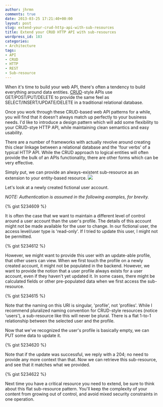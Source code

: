 ```yaml
---
author: jhrmn
comments: true
date: 2013-03-25 17:21:40+00:00
layout: post
slug: extend-your-crud-http-api-with-sub-resources
title: Extend your CRUD HTTP API with sub-resources
wordpress_id: 183
categories:
- Architecture
tags:
- API
- CRUD
- HTTP
- REST
- Sub-resource
---
```


When it's time to build your web API, there's often a tendency to build everything around data entities. [CRUD](http://en.wikipedia.org/wiki/Create,_read,_update_and_delete)-style APIs use GET/POST/PUT/DELETE to provide the same feel as SELECT/INSERT/UPDATE/DELETE in a traditional relational database. 




Once you work through these CRUD-based web API patterns for a while, you will find that it doesn't always match up perfectly to your business needs. I'd like to introduce a design pattern which will add some flexibility to your CRUD-stye HTTP API, while maintaining clean semantics and easy usability. 
<!-- more -->




There are a number of frameworks with actually revolve around creating this clear linkage between a relational database and the 'four verbs' of a typical HTTP API. While the CRUD approach to logical entities will often provide the bulk of an APIs functionality, there are other forms which can be very effective.




Simply put, we can provide an always-existent sub-resource as an extension to your entity-based resource. 
![](http://res.cloudinary.com/jhrmn/image/upload/v1364231618/memecenter_1364231463618_397_eft398.gif)



Let's look at a newly created fictional user account. 

  
_NOTE: Authentication is assumed in the following examples, for brevity._

{% gist 5234609 %}



It is often the case that we want to maintain a different level of control around a user account than the user's profile. The details of this account might not be made available for the user to change. In our fictional user, the access level/user type is 'read-only'. If I tried to update this user, I might not be permitted.

{% gist 5234612 %}




However, we might want to provide this user with an update-able profile, that other users can view. When we first touch the profile on a newly created account, it might not be populated in the backend. However, we want to provide the notion that a user profile always exists for a user account, even if they haven't yet updated it. In some cases, there might be calculated fields or other pre-populated data when we first access the sub-resource.

{% gist 5234615 %}



Note that the naming on this URI is singular, 'profile', not 'profiles'. While I recommend pluralized naming convention for CRUD-style resources (notice 'users'), a sub-resource like this will never be plural. There is a flat 1-to-1 relationship between the selected user and the profile. 



Now that we've recognized the user's profile is basically empty, we can PUT some data to update it.

{% gist 5234620 %}




Note that if the update was successful, we reply with a 204; no need to provide any more context than that. Now we can retrieve this sub-resource, and see that it matches what we provided.

{% gist 5234622 %}

Next time you have a critical resource you need to extend, be sure to think about this flat sub-resource pattern. You'll keep the complexity of your content from growing out of control, and avoid mixed security constraints in one operation.

